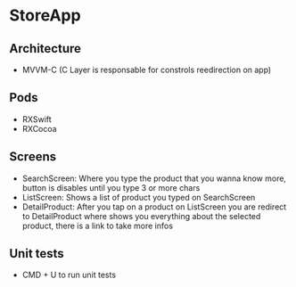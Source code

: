 # StoreApp

## Architecture

- MVVM-C (C Layer is responsable for constrols reedirection on app)

## Pods

- RXSwift
- RXCocoa

## Screens

- SearchScreen: Where you type the product that you wanna know more, button is disables until you type 3 or more chars
- ListScreen: Shows a list of product you typed on SearchScreen
- DetailProduct: After you tap on a product on ListScreen you are redirect to DetailProduct where shows you everything about the selected product, there is a link to take more infos

## Unit tests

- CMD + U to run unit tests

